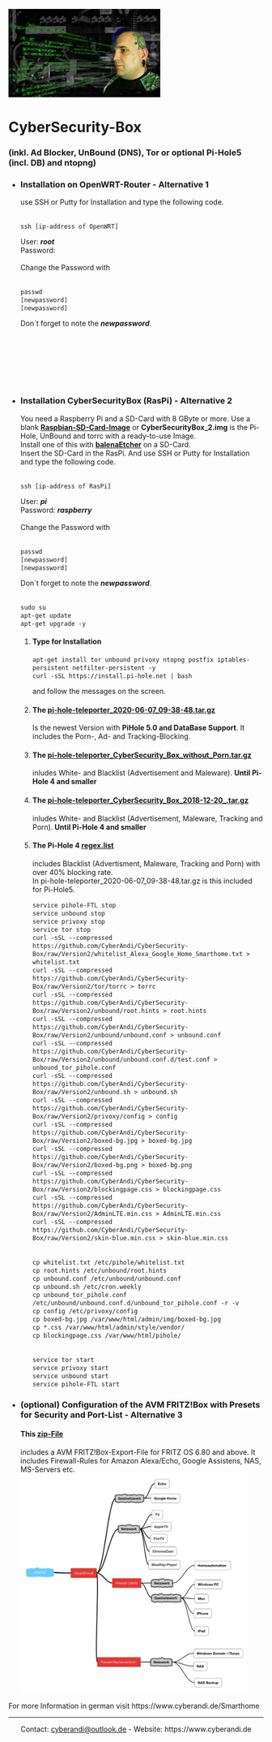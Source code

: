 <img src="https://github.com/CyberAndi/CyberSecurity-Box/blob/Version2/CyberSecurityBox.jpg" alt="Logo" width="300px"></img>
# CyberSecurity-Box<h3>(inkl. Ad Blocker, UnBound (DNS), Tor or optional Pi-Hole5 (incl. DB) and ntopng)</h3>
<p>
<ul><li>
  <h3>Installation on OpenWRT-Router - Alternative 1</h3>
  use SSH or Putty for Installation and type the following code.<br><br>
  <pre><code>ssh [ip-address of OpenWRT]</code></pre>
  User: <i><b>root</b></i>
  <br>
  Password: <i><b></b></i><br><br>
  Change the Password with<br><br>
  <pre><code>passwd
[newpassword]
[newpassword]</code></pre>
  Don´t forget to note the <i><b>newpassword</b></i>.<br>
  <br>
  <pre><code>
  
  </code>
  <//pre>
  </li>
  <li>
  <h3>Installation CyberSecurityBox (RasPi) - Alternative 2</h3>
  You need a Raspberry Pi and a SD-Card with 8 GByte or more.
  Use a blank <b><a href="https://www.raspberrypi.org/downloads/raspbian/">Raspbian-SD-Card-Image</a></b> or 
  <b>CyberSecurityBox_2.img</b> is the Pi-Hole, UnBound and torrc with a ready-to-use Image.
  <br>Install one of this with <b><a href="https://www.balena.io/etcher/">balenaEtcher</a></b> on a SD-Card. <br>Insert the SD-Card in the RasPi. And use SSH or Putty for Installation and type the following code.<br><br>
  <pre><code>ssh [ip-address of RasPi]</code></pre>
  User: <i><b>pi</b></i>
  <br>
  Password: <i><b>raspberry</b></i><br><br>
  Change the Password with<br><br>
  <pre><code>passwd
[newpassword]
[newpassword]</code></pre>
  Don´t forget to note the <i><b>newpassword</b></i>.<br>
  <br>
  <pre><code>sudo su
apt-get update
apt-get upgrade -y</code></pre>
  <ol>
    <li>
<h4>Type for Installation</h4>
     <pre><code>apt-get install tor unbound privoxy ntopng postfix iptables-persistent netfilter-persistent -y
curl -sSL https://install.pi-hole.net | bash</code></pre>
     and follow the messages on the screen.<br>
    </li>
    <li>
    <h4>The <a href="https://github.com/CyberAndi/CyberSecurity-Box/blob/CyberAndi-Pi-Hole-5/pi-hole-teleporter_2020-06-07_09-38-48.tar.gz">pi-hole-teleporter_2020-06-07_09-38-48.tar.gz</a></h4>
      Is the newest Version with <b>PiHole 5.0 and DataBase Support</b>. It includes the Porn-, Ad- and Tracking-Blocking.
    </li>
    <li>
    <h4>The <a href="https://github.com/CyberAndi/CyberSecurity-Box/raw/master/pi-hole-teleporter_CyberSecurity_Box_without_Porn.tar.gz">pi-hole-teleporter_CyberSecurity_Box_without_Porn.tar.gz</a></h4> inludes White- and Blacklist (Advertisement and Maleware). <b> Until Pi-Hole 4 and smaller</b></li>
    <li>
    <h4>The <a href="https://github.com/CyberAndi/CyberSecurity-Box/raw/master/pi-hole-teleporter_CyberSecurity_Box_without_Porn.tar.gz">pi-hole-teleporter_CyberSecurity_Box_2018-12-20_.tar.gz</a></h4> inludes White- and Blacklist (Advertisement, Maleware, Tracking and Porn).<b> Until Pi-Hole 4 and smaller</b></li>
    <li>
    <h4>The Pi-Hole 4 <a href="https://github.com/CyberAndi/CyberSecurity-Box/raw/master/regex.list">regex.list</a></h4> includes Blacklist (Advertisment, Maleware, Tracking and Porn) with over 40% blocking rate.<br> In pi-hole-teleporter_2020-06-07_09-38-48.tar.gz is this included for Pi-Hole5.
  <pre><code>service pihole-FTL stop
service unbound stop
service privoxy stop
service tor stop
curl -sSL --compressed https://github.com/CyberAndi/CyberSecurity-Box/raw/Version2/whitelist_Alexa_Google_Home_Smarthome.txt > whitelist.txt
curl -sSL --compressed https://github.com/CyberAndi/CyberSecurity-Box/raw/Version2/tor/torrc > torrc
curl -sSL --compressed https://github.com/CyberAndi/CyberSecurity-Box/raw/Version2/unbound/root.hints > root.hints
curl -sSL --compressed https://github.com/CyberAndi/CyberSecurity-Box/raw/Version2/unbound/unbound.conf > unbound.conf
curl -sSL --compressed https://github.com/CyberAndi/CyberSecurity-Box/raw/Version2/unbound/unbound.conf.d/test.conf > unbound_tor_pihole.conf
curl -sSL --compressed https://github.com/CyberAndi/CyberSecurity-Box/raw/Version2/unbound.sh > unbound.sh
curl -sSL --compressed https://github.com/CyberAndi/CyberSecurity-Box/raw/Version2/privoxy/config > config
curl -sSL --compressed https://github.com/CyberAndi/CyberSecurity-Box/raw/Version2/boxed-bg.jpg > boxed-bg.jpg
curl -sSL --compressed https://github.com/CyberAndi/CyberSecurity-Box/raw/Version2/boxed-bg.png > boxed-bg.png
curl -sSL --compressed https://github.com/CyberAndi/CyberSecurity-Box/raw/Version2/blockingpage.css > blockingpage.css
curl -sSL --compressed https://github.com/CyberAndi/CyberSecurity-Box/raw/Version2/AdminLTE.min.css > AdminLTE.min.css
curl -sSL --compressed https://github.com/CyberAndi/CyberSecurity-Box/raw/Version2/skin-blue.min.css > skin-blue.min.css
<br>
cp whitelist.txt /etc/pihole/whitelist.txt
cp root.hints /etc/unbound/root.hints
cp unbound.conf /etc/unbound/unbound.conf
cp unbound.sh /etc/cron.weekly
cp unbound_tor_pihole.conf /etc/unbound/unbound.conf.d/unbound_tor_pihole.conf -r -v
cp config /etc/privoxy/config
cp boxed-bg.jpg /var/www/html/admin/img/boxed-bg.jpg
cp *.css /var/www/html/admin/style/vendor/
cp blockingpage.css /var/www/html/pihole/
<br>
service tor start
service privoxy start
service unbound start
service pihole-FTL start</code></pre>
   </li>
  </ol>
  <li>
  <h3>(optional) Configuration of the AVM FRITZ!Box with Presets for Security and Port-List - Alternative 3</h3>
<h4>This <a href="https://github.com/CyberAndi/CyberSecurity-Box/blob/master/CyberSecurityBox.zip">zip-File</a></h4> includes a AVM FRITZ!Box-Export-File for FRITZ OS 6.80 and above. It includes Firewall-Rules for Amazon Alexa/Echo, Google Assistens, NAS, MS-Servers etc.<br>
  <img src="Schema.PNG" width="450px"></img>
  </li>
</ul></p>
<p>
For more Information in german visit https://www.cyberandi.de/Smarthome
</p>
<hr>
<center>Contact: <a href="mailto:cyberandi@outlook.de">cyberandi@outlook.de</a> - Website: https://www.cyberandi.de</center>
</hr>
